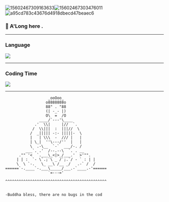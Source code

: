 
![15602467309163633](https://user-images.githubusercontent.com/76742505/189945723-e8dbaab4-5c51-4a16-9155-1a389ac5ad2f.gif)![15602467303476011](https://user-images.githubusercontent.com/76742505/189945787-67d73970-5a47-4ad8-8e2c-0e0e6a0179e6.gif) ![a95cd783c43676d4918dbecd47beaec6](https://user-images.githubusercontent.com/76742505/189945081-406fd191-6d38-4074-a99f-7beb5fa26f2b.gif)
 ###  👋 A'Long here . 
<!-- ### :airplane:  A Growing Developer --> 

____________________________________________

<!-- - 🔭 about me -> a student majoring in software engineering
- 🌱 Java is work and C + + is life
- 💻 Using CentOS and  Windows.
- 📫 341347349@qq.com
- 😭: oh my tt i can't leave u,plz take me go -->
### Language
<a href="https://wakatime.com"><img src="https://wakatime.com/share/@juanxincai/f89ba492-b97f-4ccf-9510-86ba1698a1a5.png" />
</a> 
___________________________________
### Coding Time
<a href="https://wakatime.com"><img src="https://wakatime.com/share/@juanxincai/40f3a2ed-d187-4097-88c7-c00d99fd5ad5.png" /></a>
___________________________

                       _ooOoo_
                      o8888888o
                      88" . "88
                      (| -_- |)
                      O\  =  /O
                   ____/`---'\____
                 .'  \\|     |//  `.
                /  \\|||  :  |||//  \
               /  _||||| -:- |||||-  \
               |   | \\\  -  /// |   |
               | \_|  ''\---/''  |   |
               \  .-\__  `-`  ___/-. /
             ___`. .'  /--.--\  `. . __
          ."" '<  `.___\_<|>_/___.'  >'"".
         | | :  `- \`.;`\ _ /`;.`/ - ` : | |
         \  \ `-.   \_ __\ /__ _/   .-` /  /
    ======`-.____`-.___\_____/___.-`____.-'======
                       `=---='

    ^^^^^^^^^^^^^^^^^^^^^^^^^^^^^^^^^^^^^^^^^^^^^


    -Buddha bless, there are no bugs in the cod
